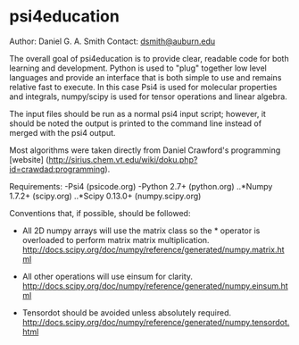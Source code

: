 psi4education
=============

Author: Daniel G. A. Smith
Contact: dsmith@auburn.edu

The overall goal of psi4education is to provide clear, readable code for both learning
and development. Python is used to "plug" together low level languages and
provide an interface that is both simple to use and remains relative fast
to execute. In this case Psi4 is used for molecular properties and integrals,
numpy/scipy is used for tensor operations and linear algebra.

The input files should be run as a normal psi4 input script; however,
it should be noted the output is printed to the command line instead of merged
with the psi4 output.

Most algorithms were taken directly from Daniel Crawford's programming [website]
(http://sirius.chem.vt.edu/wiki/doku.php?id=crawdad:programming).

Requirements:
-Psi4                    (psicode.org)
-Python 2.7+             (python.org)
..*Numpy 1.7.2+          (scipy.org)
..*Scipy 0.13.0+         (numpy.scipy.org)

Conventions that, if possible, should be followed:
- All 2D numpy arrays will use the matrix class so the * operator is overloaded
  to perform matrix matrix multiplication.
  http://docs.scipy.org/doc/numpy/reference/generated/numpy.matrix.html

- All other operations will use einsum for clarity.
  http://docs.scipy.org/doc/numpy/reference/generated/numpy.einsum.html

- Tensordot should be avoided unless absolutely required.
  http://docs.scipy.org/doc/numpy/reference/generated/numpy.tensordot.html

